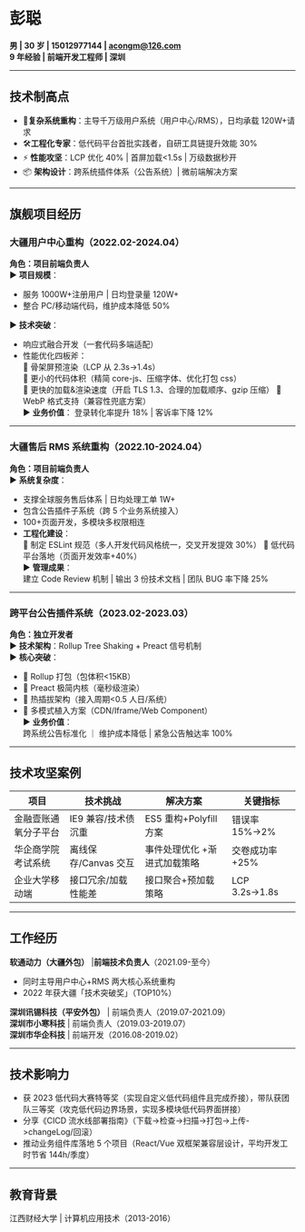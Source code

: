 # 彭聪

​**男 | 30 岁 | 15012977144 | acongm@126.com**​  
​**9 年经验 | 前端开发工程师 | 深圳**​

---

## 技术制高点

- 🚀 ​**复杂系统重构**​：主导千万级用户系统（用户中心/RMS），日均承载 120W+请求
- 🛠️ ​**工程化专家**​：低代码平台首批实践者，自研工具链提升效能 30%
- ⚡ ​**性能攻坚**​：LCP 优化 40% | 首屏加载<1.5s | 万级数据秒开
- 📦 ​**架构设计**​：跨系统插件体系（公告系统）| 微前端解决方案

---

## 旗舰项目经历

### 大疆用户中心重构（2022.02-2024.04）

​**角色：项目前端负责人**​  
▶ ​**项目规模**​：

- 服务 1000W+注册用户 | 日均登录量 120W+
- 整合 PC/移动端代码，维护成本降低 50%

▶ ​**技术突破**​：

- 响应式融合开发（一套代码多端适配）
- 性能优化四板斧：  
   🔹 骨架屏预渲染（LCP 从 2.3s→1.4s）  
   🔹 更小的代码体积（精简 core-js、压缩字体、优化打包 css）  
   🔹 更快的加载&渲染速度（开启 TLS 1.3、合理的加载顺序、gzip 压缩）
  🔹 WebP 格式支持（兼容性兜底方案）  
  ▶ ​**业务价值**​：
  登录转化率提升 18% | 客诉率下降 12%

---

### 大疆售后 RMS 系统重构（2022.10-2024.04）

​**角色：项目前端负责人**​  
▶ ​**系统复杂度**​：

- 支撑全球服务售后体系 | 日均处理工单 1W+
- 包含公告插件子系统（跨 5 个业务系统接入）
- 100+页面开发，多模块多权限相连
- ​**工程化建设**​：  
   🔸 制定 ESLint 规范（多人开发代码风格统一，交叉开发提效 30%）
  🔸 低代码平台落地（页面开发效率+40%）  
  ▶ ​**管理成果**​：  
   建立 Code Review 机制 | 输出 3 份技术文档 | 团队 BUG 率下降 25%

---

<!--
## 技术中台项目

### 大疆DevOps平台维护（2023.03-至今）
​**角色：核心开发者**​
▶ ​**系统模块**​：
权限管理 | 需求管理 | 自动化测试 | 文档中心等8大模块
▶ ​**技术亮点**​：
- RBAC权限体系（12+角色层级）
- 配置驱动开发（90%表单页JSON生成）
- 虚拟滚动表格（万级数据秒开）
▶ ​**业务价值**​：
  流程审批效率提升60% | 日均操作量50W+
-->

### 跨平台公告插件系统（2023.02-2023.03）

​**角色：独立开发者**​  
▶ ​**技术架构**​：Rollup Tree Shaking + Preact 信号机制  
▶ ​**核心突破**​：

- 🔸 Rollup 打包（包体积<15KB）
- 🔸 Preact 极简内核（毫秒级渲染）
- 🔸 热插拔架构（接入周期<0.5 人日/系统）
- 🔸 多模式植入方案（CDN/Iframe/Web Component）  
  ▶ ​**业务价值**​：  
  跨系统公告标准化 ｜ 维护成本降低 | 紧急公告触达率 100%

---

## 技术攻坚案例

| 项目                 | 技术挑战             | 解决方案                        | 关键指标       |
| -------------------- | -------------------- | ------------------------------- | -------------- |
| 金融壹账通氧分子平台 | IE9 兼容/技术债沉重  | ES5 重构+Polyfill 方案          | 错误率 15%→2%  |
| 华企商学院考试系统   | 离线保存/Canvas 交互 | 事件处理优化 ​+渐进式加载策略 ​ | 交卷成功率+25% |
| 企业大学移动端       | 接口冗余/加载性能差  | 接口聚合+预加载策略             | LCP 3.2s→1.8s  |

---

## 工作经历

​**软通动力（大疆外包）​**​ | ​**前端技术负责人**​（2021.09-至今）

- 同时主导用户中心+RMS 两大核心系统重构
- 2022 年获大疆「技术突破奖」（TOP10%）

​**深圳讯锡科技（平安外包）​**​ | 前端负责人（2019.07-2021.09）  
​**深圳市小寒科技**​ | 前端负责人（2019.03-2019.07）  
​**深圳市华企科技**​ | 前端开发（2016.08-2019.02）

---

## 技术影响力

- 获 2023 低代码大赛特等奖（实现自定义低代码组件且完成乔接），带队获团队三等奖（攻克低代码边界场景，实现多模块低代码界面拼接）
- 分享《CICD 流水线部署指南》（下载->检查->扫描->打包->上传->changeLog/回滚）
- 推动业务组件库落地 5 个项目（React/Vue 双框架兼容层设计，平均开发工时节省 144h/季度）

---

## 教育背景

江西财经大学 | 计算机应用技术（2013-2016）
